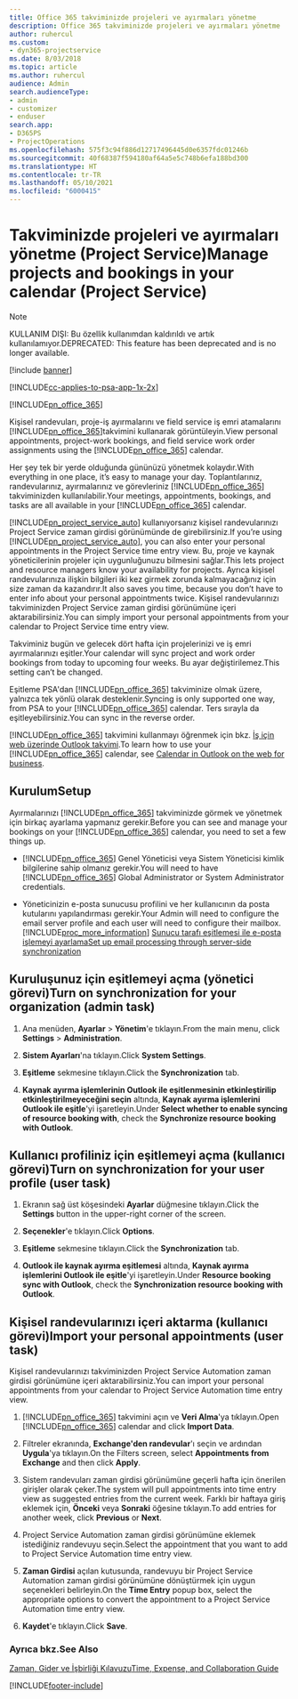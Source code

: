 ```yaml
---
title: Office 365 takviminizde projeleri ve ayırmaları yönetme
description: Office 365 takviminizde projeleri ve ayırmaları yönetme
author: ruhercul
ms.custom:
- dyn365-projectservice
ms.date: 8/03/2018
ms.topic: article
ms.author: ruhercul
audience: Admin
search.audienceType:
- admin
- customizer
- enduser
search.app:
- D365PS
- ProjectOperations
ms.openlocfilehash: 575f3c94f886d12717496445d0e6357fdc01246b
ms.sourcegitcommit: 40f68387f594180af64a5e5c748b6efa188bd300
ms.translationtype: HT
ms.contentlocale: tr-TR
ms.lasthandoff: 05/10/2021
ms.locfileid: "6000415"
---
```

# <a name="manage-projects-and-bookings-in-your-calendar-project-service"></a><span data-ttu-id="45642-103">Takviminizde projeleri ve ayırmaları yönetme (Project Service)</span><span class="sxs-lookup"><span data-stu-id="45642-103">Manage projects and bookings in your calendar (Project Service)</span></span>

> [!Note]
> <span data-ttu-id="45642-104">KULLANIM DIŞI: Bu özellik kullanımdan kaldırıldı ve artık kullanılamıyor.</span><span class="sxs-lookup"><span data-stu-id="45642-104">DEPRECATED: This feature has been deprecated and is no longer available.</span></span>

[!include [banner](../includes/psa-now-project-operations.md)]

[!INCLUDE[cc-applies-to-psa-app-1x-2x](../includes/cc-applies-to-psa-app-1x-2x.md)]

[!INCLUDE[pn_office_365](../includes/pn-office-365.md)] 

<span data-ttu-id="45642-105">Kişisel randevuları, proje-iş ayırmalarını ve field service iş emri atamalarını [!INCLUDE[pn_office_365](../includes/pn-office-365.md)]takvimini kullanarak görüntüleyin.</span><span class="sxs-lookup"><span data-stu-id="45642-105">View personal appointments, project-work bookings, and field service work order assignments using the [!INCLUDE[pn_office_365](../includes/pn-office-365.md)] calendar.</span></span>  
  
 <span data-ttu-id="45642-106">Her şey tek bir yerde olduğunda gününüzü yönetmek kolaydır.</span><span class="sxs-lookup"><span data-stu-id="45642-106">With everything in one place, it’s easy to manage your day.</span></span> <span data-ttu-id="45642-107">Toplantılarınız, randevularınız, ayırmalarınız ve görevleriniz [!INCLUDE[pn_office_365](../includes/pn-office-365.md)] takviminizden kullanılabilir.</span><span class="sxs-lookup"><span data-stu-id="45642-107">Your meetings, appointments, bookings, and tasks are all available in your [!INCLUDE[pn_office_365](../includes/pn-office-365.md)] calendar.</span></span>  
  
 <span data-ttu-id="45642-108">[!INCLUDE[pn_project_service_auto](../includes/pn-project-service-auto.md)] kullanıyorsanız kişisel randevularınızı Project Service zaman girdisi görünümünde de girebilirsiniz.</span><span class="sxs-lookup"><span data-stu-id="45642-108">If you’re using [!INCLUDE[pn_project_service_auto](../includes/pn-project-service-auto.md)], you can also enter your personal appointments in the Project Service time entry view.</span></span> <span data-ttu-id="45642-109">Bu, proje ve kaynak yöneticilerinin projeler için uygunluğunuzu bilmesini sağlar.</span><span class="sxs-lookup"><span data-stu-id="45642-109">This lets project and resource managers know your availability for projects.</span></span> <span data-ttu-id="45642-110">Ayrıca kişisel randevularınıza ilişkin bilgileri iki kez girmek zorunda kalmayacağınız için size zaman da kazandırır.</span><span class="sxs-lookup"><span data-stu-id="45642-110">It also saves you time, because you don’t have to enter info about your personal appointments twice.</span></span> <span data-ttu-id="45642-111">Kişisel randevularınızı takviminizden Project Service zaman girdisi görünümüne içeri aktarabilirsiniz.</span><span class="sxs-lookup"><span data-stu-id="45642-111">You can simply import your personal appointments from your calendar to Project Service time entry view.</span></span>  
  
 <span data-ttu-id="45642-112">Takviminiz bugün ve gelecek dört hafta için projelerinizi ve iş emri ayırmalarınızı eşitler.</span><span class="sxs-lookup"><span data-stu-id="45642-112">Your calendar will sync project and work order bookings from today to upcoming four weeks.</span></span> <span data-ttu-id="45642-113">Bu ayar değiştirilemez.</span><span class="sxs-lookup"><span data-stu-id="45642-113">This setting can’t be changed.</span></span>  
  
 <span data-ttu-id="45642-114">Eşitleme PSA'dan [!INCLUDE[pn_office_365](../includes/pn-office-365.md)] takviminize olmak üzere, yalnızca tek yönlü olarak desteklenir.</span><span class="sxs-lookup"><span data-stu-id="45642-114">Syncing is only supported one way, from PSA to your [!INCLUDE[pn_office_365](../includes/pn-office-365.md)] calendar.</span></span> <span data-ttu-id="45642-115">Ters sırayla da eşitleyebilirsiniz.</span><span class="sxs-lookup"><span data-stu-id="45642-115">You can sync in the reverse order.</span></span> 
  
 <span data-ttu-id="45642-116">[!INCLUDE[pn_office_365](../includes/pn-office-365.md)] takvimini kullanmayı öğrenmek için bkz. [İş için web üzerinde Outlook takvimi](https://support.office.com/article/Calendar-in-Outlook-on-the-web-for-business-5219c457-d1fe-4c2f-9032-1a816b88e936).</span><span class="sxs-lookup"><span data-stu-id="45642-116">To learn how to use your [!INCLUDE[pn_office_365](../includes/pn-office-365.md)] calendar, see [Calendar in Outlook on the web for business](https://support.office.com/article/Calendar-in-Outlook-on-the-web-for-business-5219c457-d1fe-4c2f-9032-1a816b88e936).</span></span>  
  
## <a name="setup"></a><span data-ttu-id="45642-117">Kurulum</span><span class="sxs-lookup"><span data-stu-id="45642-117">Setup</span></span>  
 <span data-ttu-id="45642-118">Ayırmalarınızı [!INCLUDE[pn_office_365](../includes/pn-office-365.md)] takviminizde görmek ve yönetmek için birkaç ayarlama yapmanız gerekir.</span><span class="sxs-lookup"><span data-stu-id="45642-118">Before you can see and manage your bookings on your [!INCLUDE[pn_office_365](../includes/pn-office-365.md)] calendar, you need to set a few things up.</span></span>  
  
- <span data-ttu-id="45642-119">[!INCLUDE[pn_office_365](../includes/pn-office-365.md)] Genel Yöneticisi veya Sistem Yöneticisi kimlik bilgilerine sahip olmanız gerekir.</span><span class="sxs-lookup"><span data-stu-id="45642-119">You will need to have [!INCLUDE[pn_office_365](../includes/pn-office-365.md)] Global Administrator or System Administrator credentials.</span></span>  
  
- <span data-ttu-id="45642-120">Yöneticinizin e-posta sunucusu profilini ve her kullanıcının da posta kutularını yapılandırması gerekir.</span><span class="sxs-lookup"><span data-stu-id="45642-120">Your Admin will need to configure the email server profile and each user will need to configure their mailbox.</span></span> [!INCLUDE[proc_more_information](../includes/proc-more-information.md)] <span data-ttu-id="45642-121">[Sunucu tarafı eşitlemesi ile e-posta işlemeyi ayarlama](/dynamics365/customerengagement/on-premises/admin/set-up-server-side-synchronization-of-email-appointments-contacts-and-tasks)</span><span class="sxs-lookup"><span data-stu-id="45642-121">[Set up email processing through server-side synchronization](/dynamics365/customerengagement/on-premises/admin/set-up-server-side-synchronization-of-email-appointments-contacts-and-tasks)</span></span>  
  
## <a name="turn-on-synchronization-for-your-organization-admin-task"></a><span data-ttu-id="45642-122">Kuruluşunuz için eşitlemeyi açma (yönetici görevi)</span><span class="sxs-lookup"><span data-stu-id="45642-122">Turn on synchronization for your organization (admin task)</span></span>  
  
1.  <span data-ttu-id="45642-123">Ana menüden, **Ayarlar** > **Yönetim**'e tıklayın.</span><span class="sxs-lookup"><span data-stu-id="45642-123">From the main menu, click **Settings** > **Administration**.</span></span>  
  
2.  <span data-ttu-id="45642-124">**Sistem Ayarları**'na tıklayın.</span><span class="sxs-lookup"><span data-stu-id="45642-124">Click **System Settings**.</span></span>  
  
3.  <span data-ttu-id="45642-125">**Eşitleme** sekmesine tıklayın.</span><span class="sxs-lookup"><span data-stu-id="45642-125">Click the **Synchronization** tab.</span></span>  
  
4.  <span data-ttu-id="45642-126">**Kaynak ayırma işlemlerinin Outlook ile eşitlenmesinin etkinleştirilip etkinleştirilmeyeceğini seçin** altında, **Kaynak ayırma işlemlerini Outlook ile eşitle**'yi işaretleyin.</span><span class="sxs-lookup"><span data-stu-id="45642-126">Under **Select whether to enable syncing of resource booking with**, check the **Synchronize resource booking with Outlook**.</span></span>  
  
## <a name="turn-on-synchronization-for-your-user-profile-user-task"></a><span data-ttu-id="45642-127">Kullanıcı profiliniz için eşitlemeyi açma (kullanıcı görevi)</span><span class="sxs-lookup"><span data-stu-id="45642-127">Turn on synchronization for your user profile (user task)</span></span>  
  
1.  <span data-ttu-id="45642-128">Ekranın sağ üst köşesindeki **Ayarlar** düğmesine tıklayın.</span><span class="sxs-lookup"><span data-stu-id="45642-128">Click the **Settings** button in the upper-right corner of the screen.</span></span>  
  
2.  <span data-ttu-id="45642-129">**Seçenekler**'e tıklayın.</span><span class="sxs-lookup"><span data-stu-id="45642-129">Click **Options**.</span></span>  
  
3.  <span data-ttu-id="45642-130">**Eşitleme** sekmesine tıklayın.</span><span class="sxs-lookup"><span data-stu-id="45642-130">Click the **Synchronization** tab.</span></span>  
  
4.  <span data-ttu-id="45642-131">**Outlook ile kaynak ayırma eşitlemesi** altında, **Kaynak ayırma işlemlerini Outlook ile eşitle**'yi işaretleyin.</span><span class="sxs-lookup"><span data-stu-id="45642-131">Under **Resource booking sync with Outlook**, check the **Synchronization resource booking with Outlook**.</span></span>  
  
## <a name="import-your-personal-appointments-user-task"></a><span data-ttu-id="45642-132">Kişisel randevularınızı içeri aktarma (kullanıcı görevi)</span><span class="sxs-lookup"><span data-stu-id="45642-132">Import your personal appointments (user task)</span></span>  
 <span data-ttu-id="45642-133">Kişisel randevularınızı takviminizden Project Service Automation zaman girdisi görünümüne içeri aktarabilirsiniz.</span><span class="sxs-lookup"><span data-stu-id="45642-133">You can import your personal appointments from your calendar to Project Service Automation time entry view.</span></span>  
  
1. <span data-ttu-id="45642-134">[!INCLUDE[pn_office_365](../includes/pn-office-365.md)] takvimini açın ve **Veri Alma**'ya tıklayın.</span><span class="sxs-lookup"><span data-stu-id="45642-134">Open [!INCLUDE[pn_office_365](../includes/pn-office-365.md)] calendar and click **Import Data**.</span></span>  
  
2. <span data-ttu-id="45642-135">Filtreler ekranında, **Exchange'den randevular**'ı seçin ve ardından **Uygula**'ya tıklayın.</span><span class="sxs-lookup"><span data-stu-id="45642-135">On the Filters screen, select **Appointments from Exchange** and then click **Apply**.</span></span>  
  
3. <span data-ttu-id="45642-136">Sistem randevuları zaman girdisi görünümüne geçerli hafta için önerilen girişler olarak çeker.</span><span class="sxs-lookup"><span data-stu-id="45642-136">The system will pull appointments into time entry view as suggested entries from the current week.</span></span> <span data-ttu-id="45642-137">Farklı bir haftaya giriş eklemek için, **Önceki** veya **Sonraki** öğesine tıklayın.</span><span class="sxs-lookup"><span data-stu-id="45642-137">To add entries for another week, click **Previous** or **Next**.</span></span>  
  
4. <span data-ttu-id="45642-138">Project Service Automation zaman girdisi görünümüne eklemek istediğiniz randevuyu seçin.</span><span class="sxs-lookup"><span data-stu-id="45642-138">Select the appointment that you want to add to Project Service Automation time entry view.</span></span>  
  
5. <span data-ttu-id="45642-139">**Zaman Girdisi** açılan kutusunda, randevuyu bir Project Service Automation zaman girdisi görünümüne dönüştürmek için uygun seçenekleri belirleyin.</span><span class="sxs-lookup"><span data-stu-id="45642-139">On the **Time Entry** popup box, select the appropriate options to convert the appointment to a Project Service Automation time entry view.</span></span>  
  
6. <span data-ttu-id="45642-140">**Kaydet**'e tıklayın.</span><span class="sxs-lookup"><span data-stu-id="45642-140">Click **Save**.</span></span>  
  
### <a name="see-also"></a><span data-ttu-id="45642-141">Ayrıca bkz.</span><span class="sxs-lookup"><span data-stu-id="45642-141">See Also</span></span>  
 [<span data-ttu-id="45642-142">Zaman, Gider ve İşbirliği Kılavuzu</span><span class="sxs-lookup"><span data-stu-id="45642-142">Time, Expense, and Collaboration Guide</span></span>](../psa/time-expense-collaboration-guide.md)


[!INCLUDE[footer-include](../includes/footer-banner.md)]